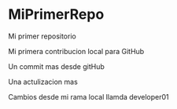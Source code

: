 # MiPrimerRepo

Mi primer repositorio

Mi primera contribucion local para GitHub

Un commit mas desde gitHub

Una actulizacion mas

Cambios desde mi rama local llamda developer01